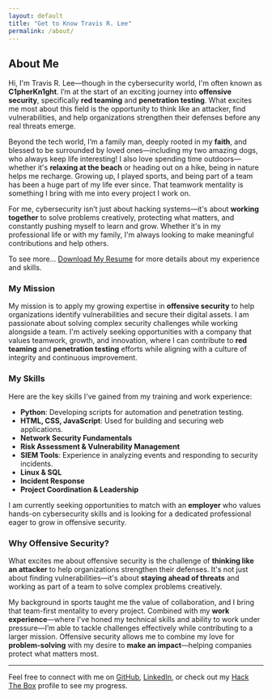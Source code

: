 ```yaml
---
layout: default
title: "Get to Know Travis R. Lee"
permalink: /about/
---
```


## About Me

Hi, I'm Travis R. Lee—though in the cybersecurity world, I'm often known as **C1pherKn1ght**. I’m at the start of an exciting journey into **offensive security**, specifically **red teaming** and **penetration testing**. What excites me most about this field is the opportunity to think like an attacker, find vulnerabilities, and help organizations strengthen their defenses before any real threats emerge.

Beyond the tech world, I’m a family man, deeply rooted in my **faith**, and blessed to be surrounded by loved ones—including my two amazing dogs, who always keep life interesting! I also love spending time outdoors—whether it's **relaxing at the beach** or heading out on a hike, being in nature helps me recharge. Growing up, I played sports, and being part of a team has been a huge part of my life ever since. That teamwork mentality is something I bring with me into every project I work on.

For me, cybersecurity isn’t just about hacking systems—it's about **working together** to solve problems creatively, protecting what matters, and constantly pushing myself to learn and grow. Whether it's in my professional life or with my family, I'm always looking to make meaningful contributions and help others.

To see more... <a href="/assets/Resume/Travis_Lee_Resume_2024.pdf" target="_blank">Download My Resume</a> for more details about my experience and skills.


### My Mission

My mission is to apply my growing expertise in **offensive security** to help organizations identify vulnerabilities and secure their digital assets. I am passionate about solving complex security challenges while working alongside a team. I'm actively seeking opportunities with a company that values teamwork, growth, and innovation, where I can contribute to **red teaming** and **penetration testing** efforts while aligning with a culture of integrity and continuous improvement.

### My Skills

Here are the key skills I've gained from my training and work experience:

- **Python**: Developing scripts for automation and penetration testing.
- **HTML, CSS, JavaScript**: Used for building and securing web applications.
- **Network Security Fundamentals**
- **Risk Assessment & Vulnerability Management**
- **SIEM Tools**: Experience in analyzing events and responding to security incidents.
- **Linux & SQL**
- **Incident Response**
- **Project Coordination & Leadership**

I am currently seeking opportunities to match with an **employer** who values hands-on cybersecurity skills and is looking for a dedicated professional eager to grow in offensive security.

### Why Offensive Security?

What excites me about offensive security is the challenge of **thinking like an attacker** to help organizations strengthen their defenses. It's not just about finding vulnerabilities—it's about **staying ahead of threats** and working as part of a team to solve complex problems creatively.

My background in sports taught me the value of collaboration, and I bring that team-first mentality to every project. Combined with my **work experience**—where I've honed my technical skills and ability to work under pressure—I’m able to tackle challenges effectively while contributing to a larger mission. Offensive security allows me to combine my love for **problem-solving** with my desire to **make an impact**—helping companies protect what matters most.

---

Feel free to connect with me on [GitHub](https://github.com/Travrl12), [LinkedIn](https://www.linkedin.com/in/travisrlee), or check out my [Hack The Box](https://app.hackthebox.com/profile/2105172) profile to see my progress.
